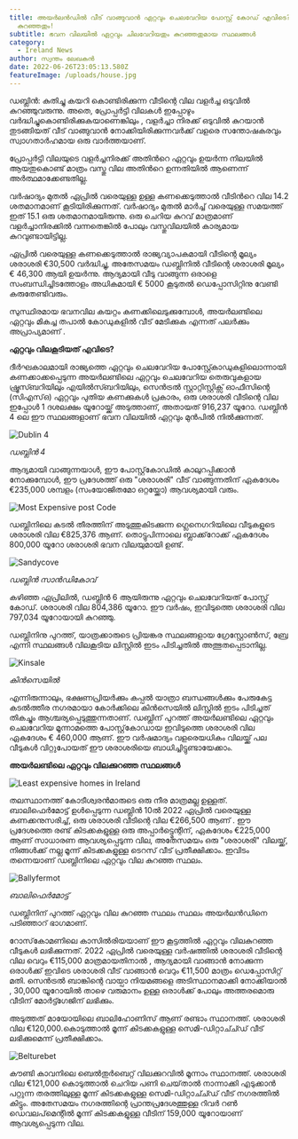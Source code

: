 ```yaml
---
title: അയർലൻഡിൽ വീട് വാങ്ങുവാൻ ഏറ്റവും ചെലവേറിയ പോസ്റ്റ് കോഡ് എവിടെ?  ഏറ്റവും
  കുറഞ്ഞതും!
subtitle: ഭവന വിലയിൽ ഏറ്റവും ചിലവേറിയതും കുറഞ്ഞതുമായ സ്ഥലങ്ങൾ
category:
  - Ireland News
author: സ്വന്തം ലേഖകൻ
date: 2022-06-26T23:05:13.580Z
featureImage: /uploads/house.jpg
---
```

ഡബ്ലിൻ: കുതിച്ചു കയറി കൊണ്ടിരിക്കുന്ന   വീടിന്റെ വില വളർച്ച ഒടുവിൽ കുറഞ്ഞുവരുന്നു. അതെ, പ്രോപ്പർട്ടി വിലകൾ ഇപ്പോഴും വർദ്ധിച്ചുകൊണ്ടിരിക്കുകയാണെങ്കിലും , വളർച്ചാ നിരക്ക് ഒടുവിൽ കുറയാൻ തുടങ്ങിയത്  വീട് വാങ്ങുവാൻ നോക്കിയിരിക്കുന്നവർക്ക് വളരെ സന്തോഷകരവും സ്വാഗതാർഹമായ ഒരു വാർത്തയാണ്.

പ്രോപ്പർട്ടി വിലയുടെ വളർച്ചനിരക്ക്  അതിൻറെ ഏറ്റവും ഉയർന്ന നിലയിൽ ആയതുകൊണ്ട് മാത്രം വസ്തു വില  അതിൻറെ ഉന്നതിയിൽ ആണെന്ന് അർത്ഥമാക്കേണ്ടതില്ല.

വർഷാദ്യം മുതൽ ഏപ്രിൽ വരെയുള്ള ഉള്ള കണക്കെടുത്താൽ വീടിൻറെ വില  14.2 ശതമാനമാണ്  കൂടിയിരിക്കുന്നത്. വർഷാദ്യം മുതൽ മാർച്ച് വരെയുള്ള സമയത്ത് ഇത് 15.1  ഒരു ശതമാനമായിരുന്നു. ഒരു ചെറിയ കുറവ്  മാത്രമാണ് വളർച്ചാനിരക്കിൽ വന്നതെങ്കിൽ പോലും  വസ്തുവിലയിൽ കാര്യമായ കുറവുണ്ടായിട്ടില്ല. 

ഏപ്രിൽ വരെയുള്ള കണക്കെടുത്താൽ  രാജ്യവ്യാപകമായി വീടിന്റെ മൂല്യം ശരാശരി  €30,500 വർദ്ധിച്ചു, അതേസമയം ഡബ്ലിനിൽ വീടിന്റെ ശരാശരി  മൂല്യം € 46,300 ആയി ഉയർന്നു. ആദ്യമായി വീടു വാങ്ങുന്ന ഒരാളെ സംബന്ധിച്ചിടത്തോളം  അധികമായി € 5000   കൂടുതൽ ഡെപ്പോസിറ്റിനു വേണ്ടി  കരുതേണ്ടിവരും.

സുസ്ഥിരമായ ഭവനവില കയറ്റം  കണക്കിലെടുക്കുമ്പോൾ, അയർലണ്ടിലെ ഏറ്റവും മികച്ച തപാൽ കോഡുകളിൽ വീട് മേടിക്കുക എന്നത് പലർക്കും അപ്രാപ്യമാണ് .

**ഏറ്റവും വിലകൂടിയത്  എവിടെ?**

ദീർഘകാലമായി രാജ്യത്തെ ഏറ്റവും ചെലവേറിയ പോസ്റ്റ്കോഡുകളിലൊന്നായി കണക്കാക്കപ്പെടുന്ന അയർലണ്ടിലെ ഏറ്റവും ചെലവേറിയ തെരുവുകളായ ഷ്രൂസ്ബറിയിലും എയിൽസ്ബറിയിലും,  സെൻട്രൽ സ്റ്റാറ്റിസ്റ്റിക്സ് ഓഫീസിന്റെ (സിഎസ്ഒ) ഏറ്റവും പുതിയ കണക്കുകൾ പ്രകാരം, ഒരു  ശരാശരി വീടിന്റെ വില ഇപ്പോൾ 1 ദശലക്ഷം യൂറോയ്ക്ക് അടുത്താണ്, അതായത് 916,237 യൂറോ.  ഡബ്ലിൻ 4 ലെ ഈ സ്ഥലങ്ങളാണ് ഭവന വിലയിൽ ഏറ്റവും മുൻപിൽ നിൽക്കുന്നത്.

![Dublin 4](/uploads/dublin-4.jpg "Dublin 4")

*ഡബ്ലിൻ 4* 

ആദ്യമായി വാങ്ങുന്നയാൾ, ഈ പോസ്റ്റ്‌കോഡിൽ കാലുറപ്പിക്കാൻ നോക്കുമ്പോൾ, ഈ പ്രദേശത്ത് ഒരു "ശരാശരി" വീട് വാങ്ങുന്നതിന് ഏകദേശം €235,000 ശമ്പളം (സംയോജിതമോ ഒറ്റയ്ക്കോ) ആവശ്യമായി വരും. 

![Most Expensive post Code](/uploads/property-price-dublin.jpg "ഭവനവില ഏറ്റവും കൂടിയ സ്ഥലങ്ങൾ")

ഡബ്ലിനിലെ കടൽ തീരത്തിന് അടുത്തുകിടക്കുന്ന ഗ്ലെനെഗറിയിലെ വീടുകളുടെ ശരാശരി വില €825,376 ആണ്. തൊട്ടുപിന്നാലെ ബ്ലാക്ക്‌റോക്ക് ഏകദേശം 800,000 യൂറോ ശരാശരി ഭവന വിലയുമായി ഉണ്ട്.

![Sandycove](/uploads/sandycove.jpg "Sandycove")

*ഡബ്ലിൻ സാൻഡികോവ്*

കഴിഞ്ഞ ഏപ്രിലിൽ, ഡബ്ലിൻ 6 ആയിരുന്നു ഏറ്റവും ചെലവേറിയത് പോസ്റ്റ് കോഡ്. ശരാശരി വില 804,386 യൂറോ. ഈ വർഷം, ഇവിടുത്തെ  ശരാശരി വില 797,034 യൂറോയായി കുറഞ്ഞു.

ഡബ്ലിനിനു പുറത്ത്, യാത്രക്കാരുടെ പ്രിയങ്കര സ്ഥലങ്ങളായ  ഗ്രേസ്റ്റോൺസ്, ബ്രേ എന്നി സ്ഥലങ്ങൾ വിലകൂടിയ ലിസ്റ്റിൽ ഇടം പിടിച്ചതിൽ അത്ഭുതപ്പെടാനില്ല.

![Kinsale](/uploads/kinsale.jpg "Kinsale")

*കിൻസെയിൽ*  

എന്നിരുന്നാലും, ഭക്ഷണപ്രിയർക്കും കപ്പൽ യാത്രാ ബന്ധങ്ങൾക്കും പേരുകേട്ട കടൽത്തീര നഗരമായാ  കോർക്കിലെ കിൻസെയിൽ  ലിസ്റ്റിൽ ഇടം പിടിച്ചത് തികച്ചും ആശ്ചര്യപ്പെടുത്തുന്നതാണ്. ഡബ്ലിന് പുറത്ത് അയർലണ്ടിലെ ഏറ്റവും ചെലവേറിയ മൂന്നാമത്തെ പോസ്റ്റ്‌കോഡായ  ഇവിടുത്തെ  ശരാശരി വില ഏകദേശം € 460,000 ആണ്. ഈ വർഷമാദ്യം വളരെയധികം വിലയ്ക്ക് പല വീടുകൾ വിറ്റുപോയത് ഈ ശരാശരിയെ ബാധിച്ചിട്ടുണ്ടായേക്കാം.

**അയർലണ്ടിലെ ഏറ്റവും വിലക്കുറഞ്ഞ സ്ഥലങ്ങൾ**

![Least expensive homes in Ireland](/uploads/least-expensive-property.jpg "**അയർലണ്ടിലെ ഏറ്റവും വിലക്കുറഞ്ഞ സ്ഥലങ്ങൾ**")

തലസ്ഥാനത്ത്  കോടീശ്വരൻമാരുടെ ഒരു നീര മാത്രമല്ല ഉള്ളത്. ബാലിഫെർമോട്ട് ഉൾപ്പെടുന്ന ഡബ്ലിൻ 10ൽ 2022 ഏപ്രിൽ വരെയുള്ള  കണക്കനുസരിച്ച്, ഒരു  ശരാശരി വീടിന്റെ വില  €266,500 ആണ് . ഈ പ്രദേശത്തെ രണ്ട് കിടക്കകളുള്ള ഒരു അപ്പാർട്ട്മെന്റിന്, ഏകദേശം €225,000 ആണ് സാധാരണ ആവശ്യപ്പെടുന്ന വില, അതേസമയം ഒരു  "ശരാശരി" വിലയ്ക്ക്, നിങ്ങൾക്ക് നല്ല  മൂന്ന് കിടക്കകളുള്ള ടെറസ് വീട് പ്രതീക്ഷിക്കാം. ഇവിടം തന്നെയാണ് ഡബ്ലിനിലെ ഏറ്റവും വില കുറഞ്ഞ സ്ഥലം. 

![Ballyfermot](/uploads/ballyfermot.jpg "Ballyfermot")

*ബാലിഫെർമോട്ട്* 

ഡബ്ലിനിന് പുറത്ത് ഏറ്റവും വില കുറഞ്ഞ സ്ഥലം സ്ഥലം അയർലൻഡിനെ പടിഞ്ഞാറ് ഭാഗമാണ്. 

റോസ്‌കോമണിലെ കാസിൽരിയയാണ് ഈ കൂട്ടത്തിൽ ഏറ്റവും വിലകുറഞ്ഞ  വീടുകൾ ലഭിക്കുന്നത്. 2022 ഏപ്രിൽ വരെയുള്ള വർഷത്തിൽ ശരാശരി വീടിന്റെ വില വെറും €115,000 മാത്രമായതിനാൽ , ആദ്യമായി വാങ്ങാൻ നോക്കുന്ന ഒരാൾക്ക് ഇവിടെ ശരാശരി വീട് വാങ്ങാൻ വെറും €11,500  മാത്രം ഡെപ്പോസിറ്റ് മതി.  സെൻട്രൽ ബാങ്കിന്റെ വായ്പാ നിയമങ്ങളെ അടിസ്ഥാനമാക്കി നോക്കിയാൽ , 30,000 യൂറോയിൽ താഴെ  വരുമാനം ഉള്ള ഒരാൾക്ക് പോലും  അത്തരമൊരു വീടിന് മോർട്ട്ഗേജിന് ലഭിക്കും. 

അടുത്തത്  മായോയിലെ ബാലിഹോണിസ് ആണ് രണ്ടാം സ്ഥാനത്ത്. ശരാശരി വില €120,000.കൊടുത്താൽ  മൂന്ന് കിടക്കകളുള്ള സെമി-ഡിറ്റാച്ച്ഡ് വീട് ലഭിക്കുമെന്ന് പ്രതീക്ഷിക്കാം.

![Belturebet](/uploads/belturebet.jpg "Belturebet")

കൗണ്ടി കാവനിലെ ബെൽതുർബെറ്റ് വിലക്കുറവിൽ  മൂന്നാം സ്ഥാനത്ത്.  ശരാശരി വില €121,000 കൊടുത്താൽ  ചെറിയ പണി ചെയ്‌താൽ നാന്നാക്കി എടുക്കാൻ പറ്റുന്ന തരത്തിലുള്ള മൂന്ന് കിടക്കകളുള്ള സെമി-ഡിറ്റാച്ച്ഡ് വീട്  നഗരത്തിൽ കിട്ടും. അതേസമയം നഗരത്തിന്റെ പ്രാന്തപ്രദേശത്തുള്ള റിവർ റൺ ഡെവലപ്‌മെന്റിൽ  മൂന്ന് കിടക്കകളുള്ള വീടിന് 159,000 യൂറോയാണ് ആവശ്യപ്പെടുന്ന വില.